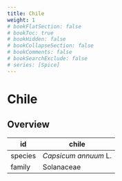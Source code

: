 ```yaml
---
title: Chile
weight: 1
# bookFlatSection: false
# bookToc: true
# bookHidden: false
# bookCollapseSection: false
# bookComments: false
# bookSearchExclude: false
# series: [Spice]
---
```


# Chile
## Overview

|   id  |        chile       |
|-------|--------------------|
|species|*Capsicum annuum* L.|
| family|     Solanaceae     |